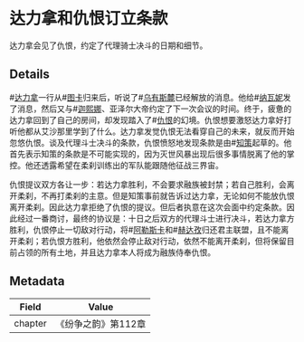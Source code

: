 # 达力拿和仇恨订立条款
达力拿会见了仇恨，约定了代理骑士决斗的日期和细节。

## Details
#[达力拿](characters/dalinar)一行从#[图卡](locations/tukar)归来后，听说了#[乌有斯麓](locations/urithiru)已经解放的消息。他给#[纳瓦妮](characters/navani)发了消息，然后又与#[迦熙娜](characters/jasnah)、亚泽尔大帝约定了下一次会议的时间。终于，疲惫的达力拿回到了自己的房间，却发现踏入了#[仇恨](characters/odium)的幻境。仇恨想要激怒达力拿好打听他都从艾沙那里学到了什么。达力拿发觉仇恨无法看穿自己的未来，就反而开始忽悠仇恨。谈及代理斗士决斗的条款，仇恨愤怒地发现条款是由#[知策](characters/wit)起草的。他首先表示知策的条款是不可能实现的，因为灭世风暴出现后很多事情脱离了他的掌控。他还透露希望在柔刹训练出的军队能跟随他征战三界宙。

仇恨提议双方各让一步：若达力拿胜利，不会要求融族被封禁；若自己胜利，会离开柔刹，不再打柔刹的主意。但是知策事前就告诉过达力拿，无论如何不能放仇恨离开柔刹。因此达力拿拒绝了仇恨的提议。但后者执意在这次会面中约定条款。因此经过一番商讨，最终的协议是：十日之后双方的代理斗士进行决斗，若达力拿方胜利，仇恨停止一切敌对行动，将#[阿勒斯卡](locations/alethkar)和#[赫达孜](locations/herdaz)归还君主联盟，且不能离开柔刹；若仇恨方胜利，他依然会停止敌对行动，依然不能离开柔刹，但将保留目前占领的所有土地，并且达力拿本人将成为融族侍奉仇恨。

## Metadata
| Field | Value |
| ----- | ----- |
| chapter | 《纷争之韵》第112章 |
